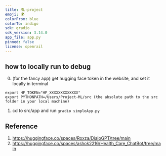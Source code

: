 ```yaml
---
title: ML-project
emoji: 🌍
colorFrom: blue
colorTo: indigo
sdk: gradio
sdk_version: 3.14.0
app_file: app.py
pinned: false
license: openrail
---
```


## how to locally run to debug
0. (for the fancy app) get hugging face token in the website, and set it locally in terminal
```
export HF_TOKEN="HF_XXXXXXXXXXXXX"
export PYTHONPATH=/Users/Project-ML/src (the absolute path to the src folder in your local machine)

```

1. cd to src/app and run `gradio simpleApp.py`


## Reference
1. https://huggingface.co/spaces/Roxza/DialoGPT/tree/main
2. https://huggingface.co/spaces/ashok2216/Health_Care_ChatBot/tree/main